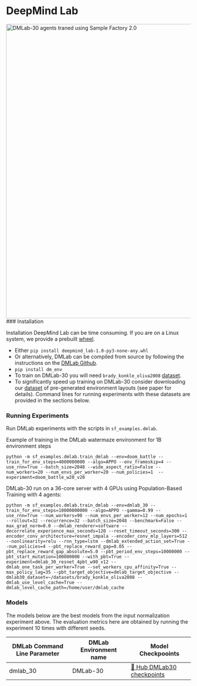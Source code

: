 # DeepMind Lab
<img src="https://huggingface.co/datasets/edbeeching/sample_factory_videos/resolve/main/dmlab.gif" width="800" alt="DMLab-30 agents traned using Sample Factory 2.0">
### Installation

Installation DeepMind Lab can be time consuming. If you are on a Linux system, we provide a prebuilt [wheel](https://drive.google.com/file/d/1hAKAkl85HE8JsHXfXbdkF0CrLdiGyuoL/view?usp=sharing).

- Either `pip install deepmind_lab-1.0-py3-none-any.whl`
- Or alternatively, DMLab can be compiled from source by following the instructions on the [DMLab Github](https://github.com/deepmind/lab/blob/master/docs/users/build.md).
- `pip install dm_env`
- To train on DMLab-30 you will need `brady_konkle_oliva2008` [dataset](https://github.com/deepmind/lab/tree/master/data/brady_konkle_oliva2008).
- To significantly speed up training on DMLab-30 consider downloading our [dataset](https://drive.google.com/file/d/17JCp3DbuiqcfO9I_yLjbBP4a7N7Q4c2v/view?usp=sharing)
of pre-generated environment layouts (see paper for details).
Command lines for running experiments with these datasets are provided in the sections below.

### Running Experiments

Run DMLab experiments with the scripts in `sf_examples.dmlab`. 

Example of training in the DMLab watermaze environment for 1B environment steps

```
python -m sf_examples.dmlab.train_dmlab --env=doom_battle --train_for_env_steps=4000000000 --algo=APPO --env_frameskip=4 --use_rnn=True --batch_size=2048 --wide_aspect_ratio=False --num_workers=20 --num_envs_per_worker=20 --num_policies=1  --experiment=doom_battle_w20_v20
```


DMLab-30 run on a 36-core server with 4 GPUs using Population-Based Training with 4 agents:

```
python -m sf_examples.dmlab.train_dmlab --env=dmlab_30 --train_for_env_steps=10000000000 --algo=APPO --gamma=0.99 --use_rnn=True --num_workers=90 --num_envs_per_worker=12 --num_epochs=1 --rollout=32 --recurrence=32 --batch_size=2048 --benchmark=False --max_grad_norm=0.0 --dmlab_renderer=software --decorrelate_experience_max_seconds=120 --reset_timeout_seconds=300 --encoder_conv_architecture=resnet_impala --encoder_conv_mlp_layers=512 --nonlinearity=relu --rnn_type=lstm --dmlab_extended_action_set=True --num_policies=4 --pbt_replace_reward_gap=0.05 --pbt_replace_reward_gap_absolute=5.0 --pbt_period_env_steps=10000000 --pbt_start_mutation=100000000 --with_pbt=True --experiment=dmlab_30_resnet_4pbt_w90_v12 --dmlab_one_task_per_worker=True --set_workers_cpu_affinity=True --max_policy_lag=35 --pbt_target_objective=dmlab_target_objective --dmlab30_dataset=~/datasets/brady_konkle_oliva2008 --dmlab_use_level_cache=True --dmlab_level_cache_path=/home/user/dmlab_cache
```



### Models
The models below are the best models from the input normalization experiment above. The evaluation metrics here are obtained by running the experiment 10 times with different seeds.  

| DMLab Command Line Parameter | DMLab Environment name | Model Checkpooints                                                           |
| ---------------------------- | ---------------------- | ---------------------------------------------------------------------------- |
| dmlab_30                     | DMLab-30               | [🤗 Hub DMLab30 checkpoints](https://huggingface.co/edbeeching/dmlab_30_1111) |


